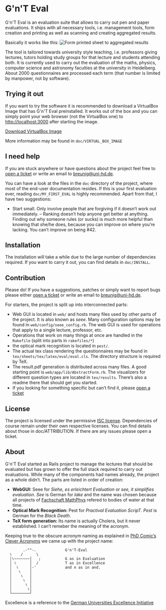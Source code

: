 G'n'T Eval
==========

G'n'T Eval is an evaluation suite that allows to carry out pen and paper 
evaluations. It ships with all necessary tools, i.e. management tools, form 
creation and printing as well as scanning and creating aggregated results.

Basically it works like this:
![Form printed sheet to aggregated results](http://b.uni-hd.de/gnt-eval/transform.png)

The tool is tailored towards university style teaching, i.e. professors giving 
lectures, tutors holding study groups for that lecture and students attending 
both. It is currently used to carry out the evaluation of the maths, physics, 
computer science and astronomy faculties at the university in Heidelberg. About 
2000 questionnaires are processed each term (that number is limited by manpower, 
not by software).


Trying it out
-------------

If you want to try the software it is recommended to download a VirtualBox Image 
that has G'n'T Eval preinstalled. It works out of the box and you can simply point 
your web browser (not the VirtualBox one) to <http://localhost:3000> after 
starting the image.

[Download VirtualBox Image](http://b.uni-hd.de/gnt-eval/virtualboximg.html)

More information may be found in `doc/VIRTUAL_BOX_IMAGE`


I need help
-----------

If you are stuck anywhere or have questions about the project feel free to [open a 
ticket](https://github.com/breunigs/gnt-eval/issues/new) or write an email to 
<breunig@uni-hd.de>.

You can have a look at the files in the `doc` directory of the project, where most 
of the end-user documentation resides. If this is your first evaluation ever, 
reading `doc/MY_FIRST_EVAL` is highly recommended. Apart from that, I have two 
suggestions:

- Start small. Only involve people that are forgiving if it doesn’t work out 
immediately.
– Ranking doesn’t help anyone get better at anything. Finding out why 
someone rules (or sucks) is much more helpful than knowing that she/he does, 
because you can improve on where you’re lacking. You can’t improve on being #42.


Installation
------------

The installation will take a while due to the large number of dependencies 
required. If you want to carry it out, you can find details in `doc/INSTALL`.


Contribution
------------

Please do! If you have a suggestions, patches or simply want to report bugs please 
either [open a ticket](https://github.com/breunigs/gnt-eval/issues/new) or write 
an email to <breunig@uni-hd.de>.

For starters, the project is split up into interconnected parts:
- Web GUI is located in `web/` and hosts many files used by other parts of the 
project. It is also known as _seee_. Many configuration options may be found in 
`web/config/seee_config.rb`. The web GUI is used for operations that apply to a 
single lecture, professor, etc.
- Operations that work on many things at once are handled in the `Rakefile` (split 
into parts in `rakefiles/*`)
- the optical mark recognition is located in `pest/`.
- The actual tex class rendering the questionnaires may be found in 
`tex/sheets/tex/latex/eval/eval.cls`. The directory structure is required by TeX.
- The result.pdf generation is distributed across many files. A good starting 
point is `web/app/lib/AbstractForm.rb`. The visualizers for different question 
types are located in `tex/results`. There’s also a readme there that should get 
you started.
- If you looking for something specific but can’t find it, please
[open a ticket](https://github.com/breunigs/gnt-eval/issues/new)


License
-------

The project is licensed under the permissive [ISC 
license](https://en.wikipedia.org/wiki/ISC_license). Dependencies of course remain 
under their own respective licenses. You can find details about those in 
doc/ATTRIBUTION. If there are any issues please open a ticket.


About
-----

G'n'T Eval started as Rails project to manage the lectures that should be 
evaluated but has grown to offer the full stack required to carry out evaluations. 
While many of the components had names already, the project as a whole didn’t. The 
parts are listed in order of creation:

- **WebGUI:** Seee for _Siehe, es erleichtert Evaluation_ or _see, it simplifies 
evaluation_. _See_ is German for _lake_ and the name was chosen because all 
projects of [Fachschaft MathPhys](http://mathphys.fsk.uni-heidelberg.de/) refered 
to bodies of water at that time.
- **Optical Mark Recognition:** Pest for _Practival Evaluation ScripT_. _Pest_ is 
German for the _Black Death_.
- **TeX form generation:** Its name is actually Cholera, but it never established. I 
can’t remeber the meaning of the acronym.

Keeping true to the obscure acronym naming as explained in [PhD Comic’s Clever 
Acronyms](http://www.phdcomics.com/comics.php?f=1100) we came up with the project 
name:


            .-""-.             G'n'T-Eval
      ⑊    /      \             
      │⑊~~~~~~~│   ;           G as in Evaluation
      │ ⑊      │  /            T as in Excellence
      │  ⑊     │-'             and n as in and.
      │   ⑊    │
      │    ⑊   │
      │     ⑊  │
      │      ⑊ │
      │       ⑊│
      └────────┘

Excellence is a reference to the [German Universities Excellence 
Initiative](https://en.wikipedia.org/wiki/German_Universities_Excellence_Initiative)
